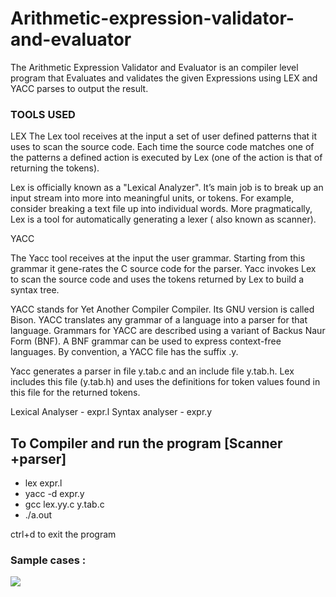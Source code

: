 # Arithmetic-expression-validator-and-evaluator
The Arithmetic Expression Validator and Evaluator is an compiler level program that Evaluates and validates the given Expressions using LEX and YACC parses to output the result.

### TOOLS USED
LEX The Lex tool receives at the input a set of user defined patterns that it uses to scan the source code. Each time the source code matches one of the patterns a defined action is executed by Lex (one of the action is that of returning the tokens).

Lex is officially known as a "Lexical Analyzer". It’s main job is to break up an input stream into more into meaningful units, or tokens. For example, consider breaking a text file up into individual words. More pragmatically, Lex is a tool for automatically generating a lexer ( also known as scanner).

YACC

The Yacc tool receives at the input the user grammar. Starting from this grammar it gene-rates the C source code for the parser. Yacc invokes Lex to scan the source code and uses the tokens returned by Lex to build a syntax tree.

YACC stands for Yet Another Compiler Compiler. Its GNU version is called Bison. YACC translates any grammar of a language into a parser for that language. Grammars for YACC are described using a variant of Backus Naur Form (BNF). A BNF grammar can be used to express context-free languages. By convention, a YACC file has the suffix .y.

Yacc generates a parser in file y.tab.c and an include file y.tab.h. Lex includes this file (y.tab.h) and uses the definitions for token values found in this file for the returned tokens.

Lexical Analyser - expr.l
Syntax analyser - expr.y

## To Compiler and run the program [Scanner +parser]        

* lex expr.l
* yacc -d expr.y
* gcc lex.yy.c y.tab.c
* ./a.out 

ctrl+d to exit the program

### Sample cases :

![](https://github.com/Kireeti2001/Arithmetic-expression-validator-and-evaluator/blob/main/outputsamples.png)

